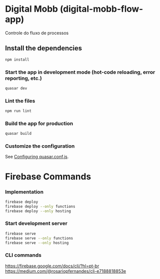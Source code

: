 # Digital Mobb (digital-mobb-flow-app)

Controle do fluxo de processos

## Install the dependencies
```bash
npm install
```

### Start the app in development mode (hot-code reloading, error reporting, etc.)
```bash
quasar dev
```

### Lint the files
```bash
npm run lint
```

### Build the app for production
```bash
quasar build
```

### Customize the configuration
See [Configuring quasar.conf.js](https://quasar.dev/quasar-cli/quasar-conf-js).


# Firebase Commands

### Implementation
```bash
firebase deploy
firebase deploy --only functions
firebase deploy --only hosting
```

### Start development server
```bash
firebase serve
firebase serve --only functions
firebase serve --only hosting
```

### CLI commands
https://firebase.google.com/docs/cli/?hl=pt-br
https://medium.com/@rosariopfernandes/cli-e7188818853e
